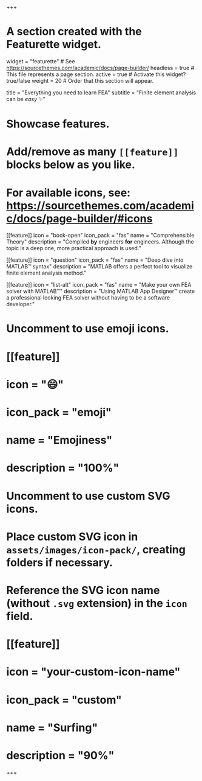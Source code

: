 +++
# A section created with the Featurette widget.
widget = "featurette"  # See https://sourcethemes.com/academic/docs/page-builder/
headless = true  # This file represents a page section.
active = true  # Activate this widget? true/false
weight = 20  # Order that this section will appear.

title = "Everything you need to learn FEA"
subtitle = "Finite element analysis can be _easy_ ✨"

# Showcase features.
# 
# Add/remove as many `[[feature]]` blocks below as you like.
# 
# For available icons, see: https://sourcethemes.com/academic/docs/page-builder/#icons

[[feature]]
  icon = "book-open"
  icon_pack = "fas"
  name = "Comprehensible Theory"
  description = "Compiled **by** engineers **for** engineers. Although the topic is a deep one, more practical approach is used."
  
[[feature]]
  icon = "question"
  icon_pack = "fas"
  name = "Deep dive into MATLAB:tm: syntax"
  description = "MATLAB offers a perfect tool to visualize finite element analysis method."  
  
[[feature]]
  icon = "list-alt"
  icon_pack = "fas"
  name = "Make your own FEA solver with MATLAB:tm:"
  description = "Using MATLAB App Designer:tm: create a professional looking FEA solver without having to be a software developer."

# Uncomment to use emoji icons.
# [[feature]]
# icon = ":smile:"
# icon_pack = "emoji"
# name = "Emojiness"
# description = "100%"  

# Uncomment to use custom SVG icons.
# Place custom SVG icon in `assets/images/icon-pack/`, creating folders if necessary.
# Reference the SVG icon name (without `.svg` extension) in the `icon` field.
# [[feature]]
#  icon = "your-custom-icon-name"
#  icon_pack = "custom"
#  name = "Surfing"
#  description = "90%"

+++
